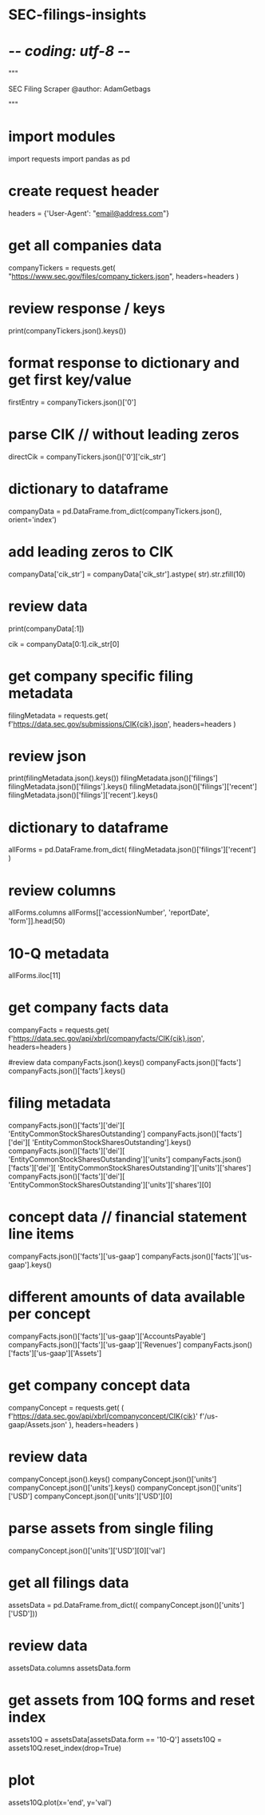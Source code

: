 # SEC-filings-insights
# -*- coding: utf-8 -*-
"""

SEC Filing Scraper
@author: AdamGetbags

"""

# import modules
import requests
import pandas as pd

# create request header
headers = {'User-Agent': "email@address.com"}

# get all companies data
companyTickers = requests.get(
    "https://www.sec.gov/files/company_tickers.json",
    headers=headers
    )

# review response / keys
print(companyTickers.json().keys())

# format response to dictionary and get first key/value
firstEntry = companyTickers.json()['0']

# parse CIK // without leading zeros
directCik = companyTickers.json()['0']['cik_str']

# dictionary to dataframe
companyData = pd.DataFrame.from_dict(companyTickers.json(),
                                     orient='index')

# add leading zeros to CIK
companyData['cik_str'] = companyData['cik_str'].astype(
                           str).str.zfill(10)

# review data
print(companyData[:1])

cik = companyData[0:1].cik_str[0]

# get company specific filing metadata
filingMetadata = requests.get(
    f'https://data.sec.gov/submissions/CIK{cik}.json',
    headers=headers
    )

# review json 
print(filingMetadata.json().keys())
filingMetadata.json()['filings']
filingMetadata.json()['filings'].keys()
filingMetadata.json()['filings']['recent']
filingMetadata.json()['filings']['recent'].keys()

# dictionary to dataframe
allForms = pd.DataFrame.from_dict(
             filingMetadata.json()['filings']['recent']
             )

# review columns
allForms.columns
allForms[['accessionNumber', 'reportDate', 'form']].head(50)

# 10-Q metadata
allForms.iloc[11]

# get company facts data
companyFacts = requests.get(
    f'https://data.sec.gov/api/xbrl/companyfacts/CIK{cik}.json',
    headers=headers
    )

#review data
companyFacts.json().keys()
companyFacts.json()['facts']
companyFacts.json()['facts'].keys()

# filing metadata
companyFacts.json()['facts']['dei'][
    'EntityCommonStockSharesOutstanding']
companyFacts.json()['facts']['dei'][
    'EntityCommonStockSharesOutstanding'].keys()
companyFacts.json()['facts']['dei'][
    'EntityCommonStockSharesOutstanding']['units']
companyFacts.json()['facts']['dei'][
    'EntityCommonStockSharesOutstanding']['units']['shares']
companyFacts.json()['facts']['dei'][
    'EntityCommonStockSharesOutstanding']['units']['shares'][0]

# concept data // financial statement line items
companyFacts.json()['facts']['us-gaap']
companyFacts.json()['facts']['us-gaap'].keys()

# different amounts of data available per concept
companyFacts.json()['facts']['us-gaap']['AccountsPayable']
companyFacts.json()['facts']['us-gaap']['Revenues']
companyFacts.json()['facts']['us-gaap']['Assets']

# get company concept data
companyConcept = requests.get(
    (
    f'https://data.sec.gov/api/xbrl/companyconcept/CIK{cik}'
     f'/us-gaap/Assets.json'
    ),
    headers=headers
    )

# review data
companyConcept.json().keys()
companyConcept.json()['units']
companyConcept.json()['units'].keys()
companyConcept.json()['units']['USD']
companyConcept.json()['units']['USD'][0]

# parse assets from single filing
companyConcept.json()['units']['USD'][0]['val']

# get all filings data 
assetsData = pd.DataFrame.from_dict((
               companyConcept.json()['units']['USD']))

# review data
assetsData.columns
assetsData.form

# get assets from 10Q forms and reset index
assets10Q = assetsData[assetsData.form == '10-Q']
assets10Q = assets10Q.reset_index(drop=True)

# plot 
assets10Q.plot(x='end', y='val')
